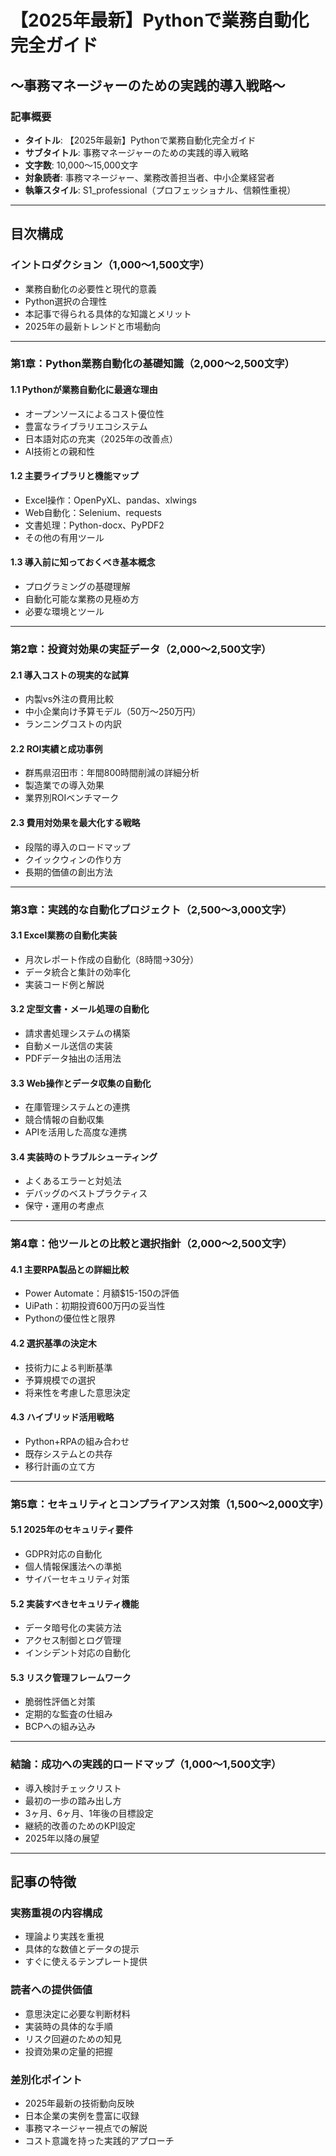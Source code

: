 # 【2025年最新】Pythonで業務自動化完全ガイド
## ～事務マネージャーのための実践的導入戦略～

### 記事概要
- **タイトル**: 【2025年最新】Pythonで業務自動化完全ガイド
- **サブタイトル**: 事務マネージャーのための実践的導入戦略
- **文字数**: 10,000～15,000文字
- **対象読者**: 事務マネージャー、業務改善担当者、中小企業経営者
- **執筆スタイル**: S1_professional（プロフェッショナル、信頼性重視）

---

## 目次構成

### イントロダクション（1,000～1,500文字）
- 業務自動化の必要性と現代的意義
- Python選択の合理性
- 本記事で得られる具体的な知識とメリット
- 2025年の最新トレンドと市場動向

---

### 第1章：Python業務自動化の基礎知識（2,000～2,500文字）

#### 1.1 Pythonが業務自動化に最適な理由
- オープンソースによるコスト優位性
- 豊富なライブラリエコシステム
- 日本語対応の充実（2025年の改善点）
- AI技術との親和性

#### 1.2 主要ライブラリと機能マップ
- Excel操作：OpenPyXL、pandas、xlwings
- Web自動化：Selenium、requests
- 文書処理：Python-docx、PyPDF2
- その他の有用ツール

#### 1.3 導入前に知っておくべき基本概念
- プログラミングの基礎理解
- 自動化可能な業務の見極め方
- 必要な環境とツール

---

### 第2章：投資対効果の実証データ（2,000～2,500文字）

#### 2.1 導入コストの現実的な試算
- 内製vs外注の費用比較
- 中小企業向け予算モデル（50万～250万円）
- ランニングコストの内訳

#### 2.2 ROI実績と成功事例
- 群馬県沼田市：年間800時間削減の詳細分析
- 製造業での導入効果
- 業界別ROIベンチマーク

#### 2.3 費用対効果を最大化する戦略
- 段階的導入のロードマップ
- クイックウィンの作り方
- 長期的価値の創出方法

---

### 第3章：実践的な自動化プロジェクト（2,500～3,000文字）

#### 3.1 Excel業務の自動化実装
- 月次レポート作成の自動化（8時間→30分）
- データ統合と集計の効率化
- 実装コード例と解説

#### 3.2 定型文書・メール処理の自動化
- 請求書処理システムの構築
- 自動メール送信の実装
- PDFデータ抽出の活用法

#### 3.3 Web操作とデータ収集の自動化
- 在庫管理システムとの連携
- 競合情報の自動収集
- APIを活用した高度な連携

#### 3.4 実装時のトラブルシューティング
- よくあるエラーと対処法
- デバッグのベストプラクティス
- 保守・運用の考慮点

---

### 第4章：他ツールとの比較と選択指針（2,000～2,500文字）

#### 4.1 主要RPA製品との詳細比較
- Power Automate：月額$15-150の評価
- UiPath：初期投資600万円の妥当性
- Pythonの優位性と限界

#### 4.2 選択基準の決定木
- 技術力による判断基準
- 予算規模での選択
- 将来性を考慮した意思決定

#### 4.3 ハイブリッド活用戦略
- Python+RPAの組み合わせ
- 既存システムとの共存
- 移行計画の立て方

---

### 第5章：セキュリティとコンプライアンス対策（1,500～2,000文字）

#### 5.1 2025年のセキュリティ要件
- GDPR対応の自動化
- 個人情報保護法への準拠
- サイバーセキュリティ対策

#### 5.2 実装すべきセキュリティ機能
- データ暗号化の実装方法
- アクセス制御とログ管理
- インシデント対応の自動化

#### 5.3 リスク管理フレームワーク
- 脆弱性評価と対策
- 定期的な監査の仕組み
- BCPへの組み込み

---

### 結論：成功への実践的ロードマップ（1,000～1,500文字）
- 導入検討チェックリスト
- 最初の一歩の踏み出し方
- 3ヶ月、6ヶ月、1年後の目標設定
- 継続的改善のためのKPI設定
- 2025年以降の展望

---

## 記事の特徴

### 実務重視の内容構成
- 理論より実践を重視
- 具体的な数値とデータの提示
- すぐに使えるテンプレート提供

### 読者への提供価値
- 意思決定に必要な判断材料
- 実装時の具体的な手順
- リスク回避のための知見
- 投資効果の定量的把握

### 差別化ポイント
- 2025年最新の技術動向反映
- 日本企業の実例を豊富に収録
- 事務マネージャー視点での解説
- コスト意識を持った実践的アプローチ